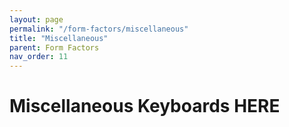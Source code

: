 ```yaml
---
layout: page
permalink: "/form-factors/miscellaneous"
title: "Miscellaneous"
parent: Form Factors
nav_order: 11
---
```

# Miscellaneous Keyboards HERE
